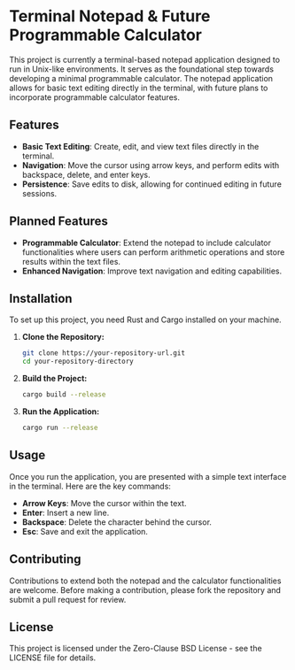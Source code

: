 # Terminal Notepad & Future Programmable Calculator

This project is currently a terminal-based notepad application designed to run in Unix-like environments. It serves as the foundational step towards developing a minimal programmable calculator. The notepad application allows for basic text editing directly in the terminal, with future plans to incorporate programmable calculator features.

## Features

- **Basic Text Editing**: Create, edit, and view text files directly in the terminal.
- **Navigation**: Move the cursor using arrow keys, and perform edits with backspace, delete, and enter keys.
- **Persistence**: Save edits to disk, allowing for continued editing in future sessions.

## Planned Features

- **Programmable Calculator**: Extend the notepad to include calculator functionalities where users can perform arithmetic operations and store results within the text files.
- **Enhanced Navigation**: Improve text navigation and editing capabilities.

## Installation

To set up this project, you need Rust and Cargo installed on your machine.

1. **Clone the Repository:**
   ```bash
   git clone https://your-repository-url.git
   cd your-repository-directory
   ```

2. **Build the Project:**
   ```bash
   cargo build --release
   ```

3. **Run the Application:**
   ```bash
   cargo run --release
   ```

## Usage

Once you run the application, you are presented with a simple text interface in the terminal. Here are the key commands:

- **Arrow Keys**: Move the cursor within the text.
- **Enter**: Insert a new line.
- **Backspace**: Delete the character behind the cursor.
- **Esc**: Save and exit the application.

## Contributing

Contributions to extend both the notepad and the calculator functionalities are welcome. Before making a contribution, please fork the repository and submit a pull request for review.

## License

This project is licensed under the Zero-Clause BSD License - see the LICENSE file for details.
```
